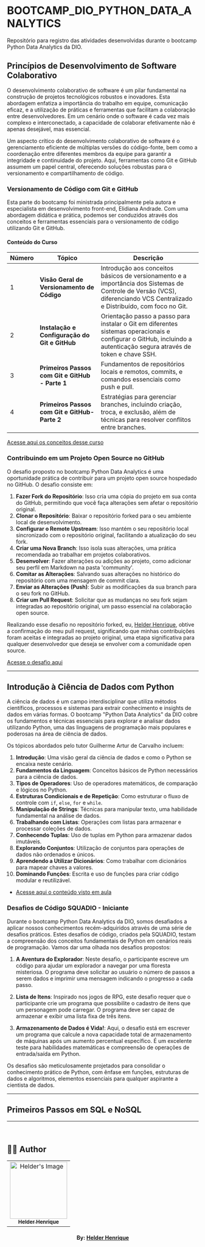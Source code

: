# BOOTCAMP_DIO_PYTHON_DATA_ANALYTICS
Repositório para registro das atividades desenvolvidas durante o bootcamp Python Data Analytics da DIO.

## Princípios de Desenvolvimento de Software Colaborativo

O desenvolvimento colaborativo de software é um pilar fundamental na construção de projetos tecnológicos robustos e inovadores. Esta abordagem enfatiza a importância do trabalho em equipe, comunicação eficaz, e a utilização de práticas e ferramentas que facilitam a colaboração entre desenvolvedores. Em um cenário onde o software é cada vez mais complexo e interconectado, a capacidade de colaborar efetivamente não é apenas desejável, mas essencial.

Um aspecto crítico do desenvolvimento colaborativo de software é o gerenciamento eficiente de múltiplas versões do código-fonte, bem como a coordenação entre diferentes membros da equipe para garantir a integridade e continuidade do projeto. Aqui, ferramentas como Git e GitHub assumem um papel central, oferecendo soluções robustas para o versionamento e compartilhamento de código.

### Versionamento de Código com Git e GitHub

Esta parte do bootcamp foi ministrada principalmente pela autora e especialista em desenvolvimento front-end, Elidiana Andrade. Com uma abordagem didática e prática, podemos ser conduzidos através dos conceitos e ferramentas essenciais para o versionamento de código utilizando Git e GitHub.

#### Conteúdo do Curso

| Número | Tópico | Descrição |
| ------ | ------ | --------- |
| 1 | **Visão Geral de Versionamento de Código** | Introdução aos conceitos básicos de versionamento e a importância dos Sistemas de Controle de Versão (VCS), diferenciando VCS Centralizado e Distribuído, com foco no Git. |
| 2 | **Instalação e Configuração do Git e GitHub** | Orientação passo a passo para instalar o Git em diferentes sistemas operacionais e configurar o GitHub, incluindo a autenticação segura através de token e chave SSH. |
| 3 | **Primeiros Passos com Git e GitHub - Parte 1** | Fundamentos de repositórios locais e remotos, commits, e comandos essenciais como push e pull. |
| 4 | **Primeiros Passos com Git e GitHub- Parte 2** | Estratégias para gerenciar branches, incluindo criação, troca, e exclusão, além de técnicas para resolver conflitos entre branches. |

[Acesse aqui os conceitos desse curso](https://github.com/theHprogrammer/BOOTCAMP_DIO_PYTHON_DATA_ANALYTICS/tree/main/versionamento)

### Contribuindo em um Projeto Open Source no GitHub

O desafio proposto no bootcamp Python Data Analytics é uma oportunidade prática de contribuir para um projeto open source hospedado no GitHub. O desafio consiste em:

1. **Fazer Fork do Repositório**: Isso cria uma cópia do projeto em sua conta do GitHub, permitindo que você faça alterações sem afetar o repositório original.
2. **Clonar o Repositório**: Baixar o repositório forked para o seu ambiente local de desenvolvimento.
3. **Configurar o Remote Upstream**: Isso mantém o seu repositório local sincronizado com o repositório original, facilitando a atualização do seu fork.
4. **Criar uma Nova Branch**: Isso isola suas alterações, uma prática recomendada ao trabalhar em projetos colaborativos.
5. **Desenvolver**: Fazer alterações ou adições ao projeto, como adicionar seu perfil em Markdown na pasta 'community'.
6. **Comitar as Alterações**: Salvando suas alterações no histórico do repositório com uma mensagem de commit clara.
7. **Enviar as Alterações (Push)**: Subir as modificações da sua branch para o seu fork no GitHub.
8. **Criar um Pull Request**: Solicitar que as mudanças no seu fork sejam integradas ao repositório original, um passo essencial na colaboração open source.

Realizando esse desafio no repositório forked, eu, [Helder Henrique](https://github.com/theHprogrammer), obtive a confirmação do meu pull request, significando que minhas contribuições foram aceitas e integradas ao projeto original, uma etapa significativa para qualquer desenvolvedor que deseja se envolver com a comunidade open source.

[Acesse o desafio aqui](https://github.com/theHprogrammer/dio-lab-open-source)

---

## Introdução à Ciência de Dados com Python

A ciência de dados é um campo interdisciplinar que utiliza métodos científicos, processos e sistemas para extrair conhecimento e insights de dados em várias formas. O bootcamp "Python Data Analytics" da DIO cobre os fundamentos e técnicas essenciais para explorar e analisar dados utilizando Python, uma das linguagens de programação mais populares e poderosas na área de ciência de dados.

Os tópicos abordados pelo tutor Guilherme Artur de Carvalho incluem:

1. **Introdução**: Uma visão geral da ciência de dados e como o Python se encaixa neste cenário.
2. **Fundamentos da Linguagem**: Conceitos básicos de Python necessários para a ciência de dados.
3. **Tipos de Operadores**: Uso de operadores matemáticos, de comparação e lógicos no Python.
4. **Estruturas Condicionais e de Repetição**: Como estruturar o fluxo de controle com `if`, `else`, `for` e `while`.
5. **Manipulação de Strings**: Técnicas para manipular texto, uma habilidade fundamental na análise de dados.
6. **Trabalhando com Listas**: Operações com listas para armazenar e processar coleções de dados.
7. **Conhecendo Tuplas**: Uso de tuplas em Python para armazenar dados imutáveis.
8. **Explorando Conjuntos**: Utilização de conjuntos para operações de dados não ordenados e únicos.
9. **Aprendendo a Utilizar Dicionários**: Como trabalhar com dicionários para mapear chaves a valores.
10. **Dominando Funções**: Escrita e uso de funções para criar código modular e reutilizável.

- [Acesse aqui o conteúdo visto em aula](https://github.com/theHprogrammer/PYTHON_CLASS/tree/main/DIO)

### Desafios de Código SQUADIO - Iniciante

Durante o bootcamp Python Data Analytics da DIO, somos desafiados a aplicar nossos conhecimentos recém-adquiridos através de uma série de desafios práticos. Estes desafios de código, criados pela SQUADIO, testam a compreensão dos conceitos fundamentais de Python em cenários reais de programação. Vamos dar uma olhada nos desafios propostos:

1. **A Aventura do Explorador**: Neste desafio, o participante escreve um código para ajudar um explorador a navegar por uma floresta misteriosa. O programa deve solicitar ao usuário o número de passos a serem dados e imprimir uma mensagem indicando o progresso a cada passo.

2. **Lista de Itens**: Inspirado nos jogos de RPG, este desafio requer que o participante crie um programa que possibilite o cadastro de itens que um personagem pode carregar. O programa deve ser capaz de armazenar e exibir uma lista fixa de três itens.

3. **Armazenamento de Dados é Vida!**: Aqui, o desafio está em escrever um programa que calcule a nova capacidade total de armazenamento de máquinas após um aumento percentual específico. É um excelente teste para habilidades matemáticas e compreensão de operações de entrada/saída em Python.

Os desafios são meticulosamente projetados para consolidar o conhecimento prático de Python, com ênfase em funções, estruturas de dados e algoritmos, elementos essenciais para qualquer aspirante a cientista de dados.

---

## Primeiros Passos em SQL e NoSQL

---

</br>

## 👨‍💻 Author

<table align="center">
    <tr>
        <td align="center">
            <a href="https://github.com/theHprogrammer">
                <img src="https://avatars.githubusercontent.com/u/79870881?v=4" width="150px;" alt="Helder's Image" />
                <br />
                <sub><b>Helder Henrique</b></sub>
            </a>
        </td>    
    </tr>
</table>
<h4 align="center">
   By: <a href="https://www.linkedin.com/in/theHprogrammer/" target="_blank"> Helder Henrique </a>
</h4>
